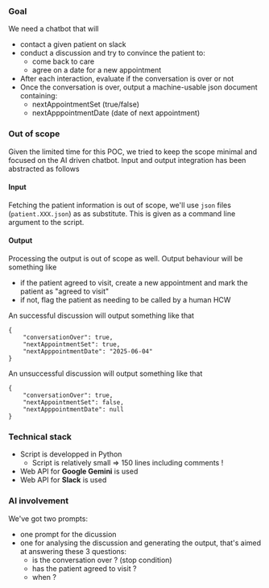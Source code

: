 ### Goal

We need a chatbot that will
- contact a given patient on slack
- conduct a discussion and try to convince the patient to:
  - come back to care
  - agree on a date for a new appointment
- After each interaction, evaluate if the conversation is over or not
- Once the conversation is over, output a machine-usable json document containing:
  -  nextAppointmentSet (true/false)
  -  nextApppointmentDate (date of next appointment)

### Out of scope
Given the limited time for this POC, we tried to keep the scope minimal and focused on the AI driven chatbot. Input and output integration has been abstracted as follows

#### Input
Fetching the patient information is out of scope, we'll use `json` files (`patient.XXX.json`) as as substitute. This is given as a command line argument to the script.

#### Output
Processing the output is out of scope as well. Output behaviour will be something like 
- if the patient agreed to visit, create a new appointment and mark the patient as "agreed to visit"
- if not, flag the patient as needing to be called by a human HCW

An successful discussion will output something like that
```
{
    "conversationOver": true,
    "nextAppointmentSet": true,
    "nextApppointmentDate": "2025-06-04"
}
```

An unsuccessful discussion will output something like that
```
{
    "conversationOver": true,
    "nextAppointmentSet": false,
    "nextApppointmentDate": null
}
```

### Technical stack
- Script is developped in Python
   - Script is relatively small =>  150 lines including comments !
- Web API for **Google Gemini** is used
- Web API for **Slack** is used

### AI involvement
We've got two prompts:
- one prompt for the dicussion
- one for analysing the discussion and generating the output, that's aimed at answering these 3 questions:
    - is the conversation over ? (stop condition)
    - has the patient agreed to visit ?
    - when ?



